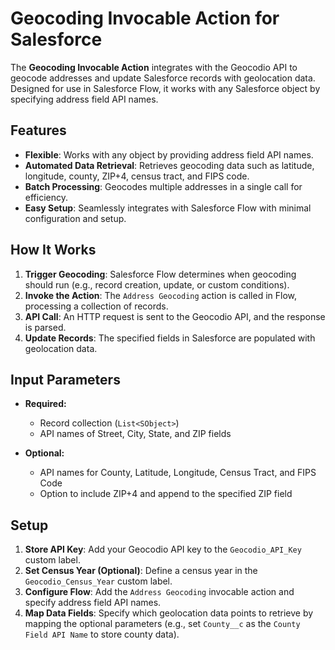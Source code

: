 # Geocoding Invocable Action for Salesforce

The **Geocoding Invocable Action** integrates with the Geocodio API to geocode addresses and update Salesforce records with geolocation data. Designed for use in Salesforce Flow, it works with any Salesforce object by specifying address field API names.

## Features

- **Flexible**: Works with any object by providing address field API names.
- **Automated Data Retrieval**: Retrieves geocoding data such as latitude, longitude, county, ZIP+4, census tract, and FIPS code.
- **Batch Processing**: Geocodes multiple addresses in a single call for efficiency.
- **Easy Setup**: Seamlessly integrates with Salesforce Flow with minimal configuration and setup.

## How It Works

1. **Trigger Geocoding**: Salesforce Flow determines when geocoding should run (e.g., record creation, update, or custom conditions).
2. **Invoke the Action**: The `Address Geocoding` action is called in Flow, processing a collection of records.
3. **API Call**: An HTTP request is sent to the Geocodio API, and the response is parsed.
4. **Update Records**: The specified fields in Salesforce are populated with geolocation data.

## Input Parameters

- **Required:**

  - Record collection (`List<SObject>`)
  - API names of Street, City, State, and ZIP fields

- **Optional:**
  - API names for County, Latitude, Longitude, Census Tract, and FIPS Code
  - Option to include ZIP+4 and append to the specified ZIP field

## Setup

1. **Store API Key**: Add your Geocodio API key to the `Geocodio_API_Key` custom label.
2. **Set Census Year (Optional)**: Define a census year in the `Geocodio_Census_Year` custom label.
3. **Configure Flow**: Add the `Address Geocoding` invocable action and specify address field API names.
4. **Map Data Fields**: Specify which geolocation data points to retrieve by mapping the optional parameters (e.g., set `County__c` as the `County Field API Name` to store county data).
